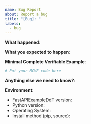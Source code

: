 ```yaml
---
name: Bug Report
about: Report a bug
title: "[Bug]: "
labels:
  - bug
---
```


**What happened**:

**What you expected to happen**:

**Minimal Complete Verifiable Example**:

<!-- See http://matthewrocklin.com/blog/work/2018/02/28/minimal-bug-reports or https://stackoverflow.com/help/mcve for an example -->

```python
# Put your MCVE code here
```

**Anything else we need to know?**:

**Environment**:

- FastAPIExampleDdT version:
- Python version:
- Operating System:
- Install method (pip, source):